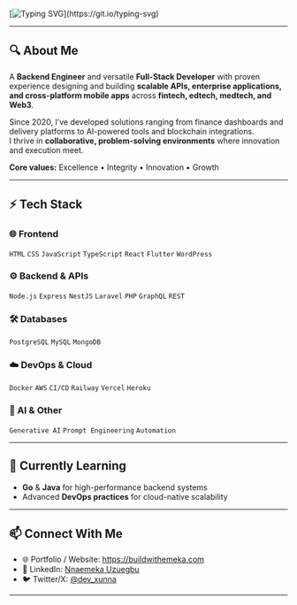 

[![Typing SVG](https://readme-typing-svg.herokuapp.com?size=28&duration=3000&color=36BCF7&center=true&vCenter=true&width=800&lines=Hi,+I'm+Nnaemeka+Uzuegbu;Backend+Engineer+%7C+Full-Stack+Developer;I+build+scalable+APIs+%26+apps;Welcome+to+my+GitHub!)](https://git.io/typing-svg)

---

## 🔍 About Me
A **Backend Engineer** and versatile **Full-Stack Developer** with proven experience designing and building **scalable APIs, enterprise applications, and cross-platform mobile apps** across **fintech, edtech, medtech, and Web3**.

Since 2020, I’ve developed solutions ranging from finance dashboards and delivery platforms to AI-powered tools and blockchain integrations.  
I thrive in **collaborative, problem-solving environments** where innovation and execution meet.

**Core values:** Excellence • Integrity • Innovation • Growth

---

## ⚡ Tech Stack

### 🌐 Frontend
`HTML` `CSS` `JavaScript` `TypeScript` `React` `Flutter` `WordPress`

### ⚙️ Backend & APIs
`Node.js` `Express` `NestJS` `Laravel` `PHP` `GraphQL` `REST`

### 🛠 Databases
`PostgreSQL` `MySQL` `MongoDB`

### ☁️ DevOps & Cloud
`Docker` `AWS` `CI/CD` `Railway` `Vercel` `Heroku`

### 🤖 AI & Other
`Generative AI` `Prompt Engineering` `Automation`

---



## 🌱 Currently Learning
- **Go** & **Java** for high-performance backend systems  
- Advanced **DevOps practices** for cloud-native scalability  

---

## 📫 Connect With Me
- 🌐 Portfolio / Website: https://buildwithemeka.com 
- 💼 LinkedIn: [Nnaemeka Uzuegbu](https://www.linkedin.com/in/nnaemeka-uzuegbu)  
- 🐦 Twitter/X: [@dev_xunna](https://twitter.com)  


---


